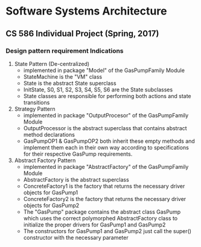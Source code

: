 # Software Systems Architecture
## CS 586 Individual Project (Spring, 2017)

### Design pattern requirement Indications

1. State Pattern (De-centralized)
    - implemented in package "Model" of the GasPumpFamily Module
    - StateMachine is the "VM" class
    - State is the abstract State superclass
    - InitState, S0, S1, S2, S3, S4, S5, S6 are the State subclasses 
    - State classes are responsible for performing both actions and state transitions
2. Strategy Pattern
    - implemented in package "OutputProcesor" of the GasPumpFamily Module
    - OutputProcessor is the abstract superclass that contains abstract method declarations
    - GasPumpOP1 & GasPumpOP2 both inherit these empty methods and implement them each in their own way
    according to specifications for their respective GasPump requirements.
3. Abstract Factory Pattern
    - implemented in package "AbstractFactory" of the GasPumpFamily Module
    - AbstractFactory is the abstract superclass
    - ConcreteFactory1 is the factory that returns the necessary driver objects for GasPump1
    - ConcreteFactory2 is the factory that returns the necessary driver objects for GasPump2
    - The "GasPump" package contains the abstract class GasPump which uses the correct polymorphed AbstractFactory
    class to initialize the proper drivers for GasPump1 and GasPump2
    - The constructors for GasPump1 and GasPump2 just call the super() constructor with the necessary parameter

